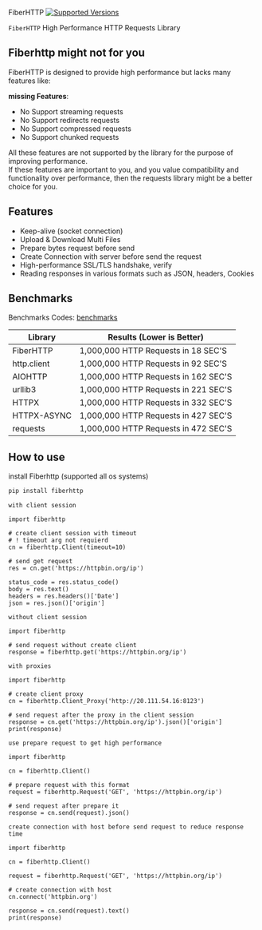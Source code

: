 FiberHTTP [![Supported Versions](https://img.shields.io/pypi/pyversions/fiberhttp.svg)](https://pypi.org/project/fiberhttp)

`FiberHTTP` High Performance HTTP Requests Library<br/>

## Fiberhttp might not for you

FiberHTTP is designed to provide high performance but lacks many features like:

**missing Features**:
- No Support streaming requests
- No Support redirects requests
- No Support compressed requests
- No Support chunked requests

All these features are not supported by the library for the purpose of improving performance.<br/>
If these features are important to you, and you value compatibility and functionality over performance, then the requests library might be a better choice for you.


## Features
- Keep-alive (socket connection)
- Upload & Download Multi Files
- Prepare bytes request before send
- Create Connection with server before send the request
- High-performance SSL/TLS handshake, verify
- Reading responses in various formats such as JSON, headers, Cookies

## Benchmarks
Benchmarks Codes: [benchmarks](https://github.com/xsxo/fiberhttp/tree/main/benchmarks)

|**Library**|**Results (Lower is Better)**|
|-----------|-------------------|
|FiberHTTP|1,000,000 HTTP Requests in 18 SEC'S|
|http.client|1,000,000 HTTP Requests in 92 SEC'S|
|AIOHTTP|1,000,000 HTTP Requests in 162 SEC'S|
|urllib3|1,000,000 HTTP Requests in 221 SEC'S|
|HTTPX|1,000,000 HTTP Requests in 332 SEC'S|
|HTTPX-ASYNC|1,000,000 HTTP Requests in 427 SEC'S|
|requests|1,000,000 HTTP Requests in 472 SEC'S|

## How to use
install Fiberhttp (supported all os systems)
```bash
pip install fiberhttp
```

`with client session`
```python3
import fiberhttp

# create client session with timeout
# ! timeout arg not requierd
cn = fiberhttp.Client(timeout=10)

# send get request
res = cn.get('https://httpbin.org/ip')

status_code = res.status_code()
body = res.text()
headers = res.headers()['Date']
json = res.json()['origin']
```


`without client session`
```python3
import fiberhttp

# send request without create client
response = fiberhttp.get('https://httpbin.org/ip')
```


`with proxies`
```python3
import fiberhttp

# create client proxy
cn = fiberhttp.Client_Proxy('http://20.111.54.16:8123')

# send request after the proxy in the client session
response = cn.get('https://httpbin.org/ip').json()['origin']
print(response)
```


`use prepare request to get high performance`

```python3
import fiberhttp

cn = fiberhttp.Client()

# prepare request with this format
request = fiberhttp.Request('GET', 'https://httpbin.org/ip')

# send request after prepare it
response = cn.send(request).json()
```


`create connection with host before send request to reduce response time`

```python3
import fiberhttp

cn = fiberhttp.Client()

request = fiberhttp.Request('GET', 'https://httpbin.org/ip')

# create connection with host
cn.connect('httpbin.org')

response = cn.send(request).text()
print(response)
```
